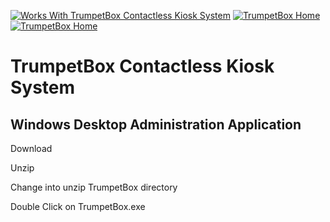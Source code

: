 [![Works With TrumpetBox Contactless Kiosk System](https://scontent.fdet1-1.fna.fbcdn.net/v/t1.0-9/117346498_773998410070775_2123166085533327571_o.png?_nc_cat=106&_nc_sid=8024bb&_nc_ohc=Z7t0LYOUOSEAX8qp4S_&_nc_ht=scontent.fdet1-1.fna&oh=04ba90377d5d2b2e77ce6c4e02bcd226&oe=5F5E0756)](https://trumpetbox.com)
[![TrumpetBox Home](https://trumpetbox.com/assets/images/trumpetbox-logo.svg)](https://trumpetbox.com)
[![TrumpetBox Home](https://trumpetbox.com/assets/images/home.svg)](https://trumpetbox.com)
# TrumpetBox Contactless Kiosk System
## Windows Desktop Administration Application

Download

Unzip

Change into unzip TrumpetBox directory

Double Click on TrumpetBox.exe
